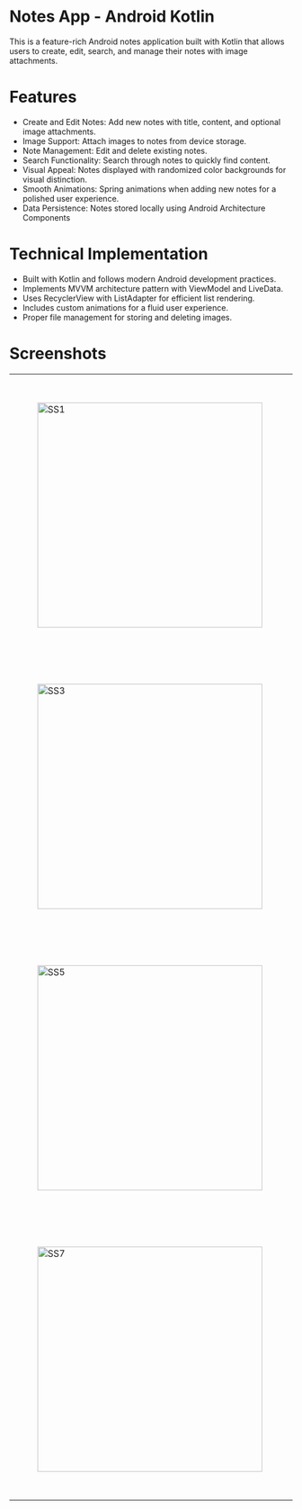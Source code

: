 # Notes App - Android Kotlin
This is a feature-rich Android notes application built with Kotlin that allows users to create, edit, search, and manage their notes with image attachments.

# Features
- Create and Edit Notes: Add new notes with title, content, and optional image attachments.
- Image Support: Attach images to notes from device storage.
- Note Management: Edit and delete existing notes.
- Search Functionality: Search through notes to quickly find content.
- Visual Appeal: Notes displayed with randomized color backgrounds for visual distinction.
- Smooth Animations: Spring animations when adding new notes for a polished user experience.
- Data Persistence: Notes stored locally using Android Architecture Components

# Technical Implementation
- Built with Kotlin and follows modern Android development practices.
- Implements MVVM architecture pattern with ViewModel and LiveData.
- Uses RecyclerView with ListAdapter for efficient list rendering.
- Includes custom animations for a fluid user experience.
- Proper file management for storing and deleting images.

# Screenshots
<table>
  <tr>
    <td style="padding: 50px;"><img src="https://github.com/user-attachments/assets/5ed3c807-1a97-4d6a-a8d8-97eaa30c9bcb" alt="SS1" width="400"/></td>
    <td style="padding: 50px;"><img src="https://github.com/user-attachments/assets/e33a408e-affe-4374-8d06-d5f05d5b6af8" alt="SS2" width="400"/></td>
  </tr>
  <tr>
    <td style="padding: 50px;"><img src="https://github.com/user-attachments/assets/aa74a6fd-3e04-46ad-9c09-ef7c826bf439" alt="SS3" width="400"/></td>
    <td style="padding: 50px;"><img src="https://github.com/user-attachments/assets/b66206d2-c0d8-4f8d-ab95-020e5566722f" alt="SS4" width="400"/></td>
  </tr>
  <tr>
    <td style="padding: 50px;"><img src="https://github.com/user-attachments/assets/4ac50e89-6569-4088-816e-4cc3a11dbaf6" alt="SS5" width="400"/></td>
    <td style="padding: 50px;"><img src="https://github.com/user-attachments/assets/ac967d3a-4d8e-4a61-9227-0ac3ded63038" alt="SS6" width="400"/></td>
  </tr>
  <tr>
    <td style="padding: 50px;"><img src="https://github.com/user-attachments/assets/3a469fe5-30c6-4730-a45c-c2ecda64346b" alt="SS7" width="400"/></td>
  </tr>
</table>

